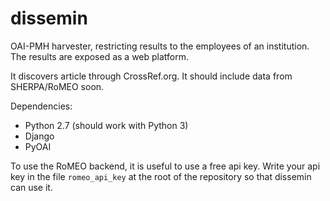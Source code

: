 dissemin
================

OAI-PMH harvester, restricting results to the employees of an institution.
The results are exposed as a web platform.

It discovers article through CrossRef.org.
It should include data from SHERPA/RoMEO soon.

Dependencies:
* Python 2.7 (should work with Python 3)
* Django
* PyOAI

To use the RoMEO backend, it is useful to use a free api key. Write your api key in
the file `romeo_api_key` at the root of the repository so that dissemin can use it.

